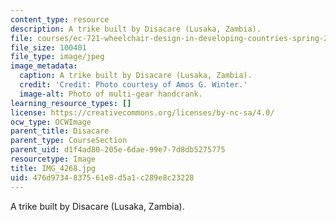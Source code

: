 ```yaml
---
content_type: resource
description: A trike built by Disacare (Lusaka, Zambia).
file: courses/ec-721-wheelchair-design-in-developing-countries-spring-2009/476d9734837561e8d5a1c289e8c23228_IMG_4268.jpg
file_size: 100401
file_type: image/jpeg
image_metadata:
  caption: A trike built by Disacare (Lusaka, Zambia).
  credit: 'Credit: Photo courtesy of Amos G. Winter.'
  image-alt: Photo of multi-gear handcrank.
learning_resource_types: []
license: https://creativecommons.org/licenses/by-nc-sa/4.0/
ocw_type: OCWImage
parent_title: Disacare
parent_type: CourseSection
parent_uid: d1f4ad80-205e-6dae-99e7-7d8db5275775
resourcetype: Image
title: IMG_4268.jpg
uid: 476d9734-8375-61e8-d5a1-c289e8c23228
---
```

A trike built by Disacare (Lusaka, Zambia).
